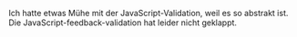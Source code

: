 Ich hatte etwas Mühe mit der JavaScript-Validation, weil es so abstrakt ist.
Die JavaScript-feedback-validation hat leider nicht geklappt.
